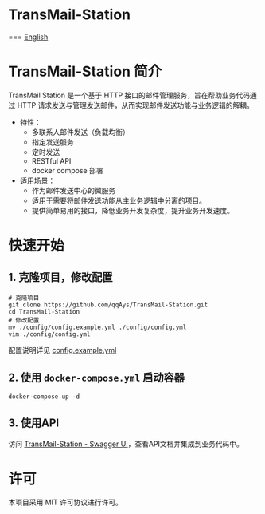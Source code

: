 # TransMail-Station
===
[English](./README.md)

# TransMail-Station 简介

TransMail Station 是一个基于 HTTP 接口的邮件管理服务，旨在帮助业务代码通过 HTTP 请求发送与管理发送邮件，从而实现邮件发送功能与业务逻辑的解耦。

* 特性：
  * 多联系人邮件发送（负载均衡）
  * 指定发送服务
  * 定时发送
  * RESTful API
  * docker compose 部署
* 适用场景：
  * 作为邮件发送中心的微服务
  * 适用于需要将邮件发送功能从主业务逻辑中分离的项目。
  * 提供简单易用的接口，降低业务开发复杂度，提升业务开发速度。

# 快速开始
## 1. 克隆项目，修改配置
```shell
# 克隆项目
git clone https://github.com/qqAys/TransMail-Station.git
cd TransMail-Station
# 修改配置
mv ./config/config.example.yml ./config/config.yml
vim ./config/config.yml
```
配置说明详见 [config.example.yml](./config/config.example.yml)
 
## 2. 使用 `docker-compose.yml` 启动容器
```shell
docker-compose up -d
```

## 3. 使用API
访问 [TransMail-Station - Swagger UI](http://localhost:8100/docs)，查看API文档并集成到业务代码中。

# 许可
本项目采用 MIT 许可协议进行许可。